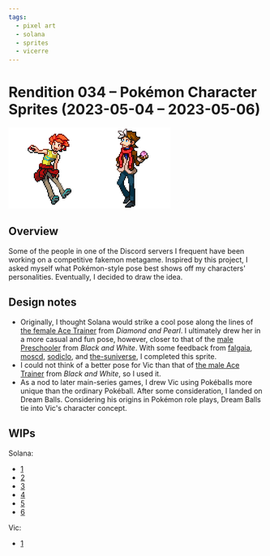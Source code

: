 ```yaml
---
tags:
  - pixel art
  - solana
  - sprites
  - vicerre
---
```


# Rendition 034 – Pokémon Character Sprites (2023-05-04 – 2023-05-06)

<img src="assets/2023-05-04_image-066.png">

## Overview

Some of the people in one of the Discord servers I frequent have been working on a competitive fakemon metagame. Inspired by this project, I asked myself what Pokémon-style pose best shows off my characters' personalities. Eventually, I decided to draw the idea.

## Design notes

- Originally, I thought Solana would strike a cool pose along the lines of [the female Ace Trainer](https://bulbapedia.bulbagarden.net/wiki/File:Spr_DP_Ace_Trainer_F_1.png) from _Diamond and Pearl_. I ultimately drew her in a more casual and fun pose, however, closer to that of the [male Preschooler](https://bulbapedia.bulbagarden.net/wiki/File:Spr_BW_Preschooler_M.png) from _Black and White_. With some feedback from
  [falgaia](https://falgaia.tumblr.com/), [moscd](https://moscd.tumblr.com/), [sodiclo](https://twitter.com/sodiclo), and [the-suniverse](https://www.tumblr.com/the-suniverse), I completed this sprite.
- I could not think of a better pose for Vic than that of [the male Ace Trainer](https://bulbapedia.bulbagarden.net/wiki/File:Spr_BW_Ace_Trainer_M.png) from _Black and White_, so I used it.
- As a nod to later main-series games, I drew Vic using Pokéballs more unique than the ordinary Pokéball. After some consideration, I landed on Dream Balls. Considering his origins in Pokémon role plays, Dream Balls tie into Vic's character concept.

## WIPs

Solana:

- [1](https://cdn.discordapp.com/attachments/1020875112045613217/1103855755033063484/image.png)
- [2](https://cdn.discordapp.com/attachments/1020875112045613217/1104207186252550236/image.png)
- [3](https://cdn.discordapp.com/attachments/1027746329985814688/1104224986832572436/image.png)
- [4](https://cdn.discordapp.com/attachments/1027746329985814688/1104230440384073738/image.png)
- [5](https://cdn.discordapp.com/attachments/1027746329985814688/1104232893540225094/image.png)
- [6](https://cdn.discordapp.com/attachments/1027746329985814688/1104522336515932180/image.png)

Vic:

- [1](https://cdn.discordapp.com/attachments/1031694106717589544/1104530140207272016/image.png)
